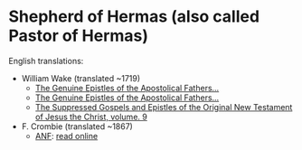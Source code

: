# Shepherd of Hermas (also called Pastor of Hermas)

English translations:
* William Wake (translated ~1719)
  * [The Genuine Epistles of the Apostolical Fathers...](https://archive.org/details/genuineepistleso1719wake)
  * [The Genuine Epistles of the Apostolical Fathers...](https://archive.org/details/genuineepistleso01wake)
  * [The Suppressed Gospels and Epistles of the Original New Testament of Jesus the Christ, volume. 9](http://www.gutenberg.org/ebooks/6515)
* F. Crombie (translated ~1867) 
	* [ANF](anf.html): [read online](http://www.ccel.org/ccel/schaff/anf02.ii.i.html)
